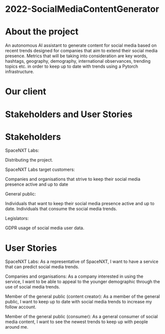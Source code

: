 # 2022-SocialMediaContentGenerator
# About the project
An autonomous AI assistant to generate content for social media based on recent trends designed for companies that aim to extend their social media presence. 
Metrics that will be taking into consideration are key words, hashtags, geography, demography, international observances, trending topics etc. in order to keep up to date with trends using a Pytorch infrastructure.

# Our client

# Stakeholders and User Stories

# Stakeholders
SpaceNXT Labs: 

Distributing the project.

SpaceNXT Labs target customers: 

Companies and organisations that strive to keep their social media presence active and up to date

General public: 

Individuals that want to keep their social media presence active and up to date.
Individuals that consume the social media trends.

Legislators:

GDPR usage of social media user data.

# User Stories
SpaceNXT Labs:
As a representative of SpaceNXT, I want to have a service that can predict social media trends.

Companies and organisations:
As a company interested in using the service, I want to be able to appeal to the younger demographic through the use of social media trends.

Member of the general public (content creator):
As a member of the general public, I want to keep up to date with social media trends to increase my follow account.

Member of the general public (consumer):
As a general consumer of social media content, I want to see the newest trends to keep up with people around me.

